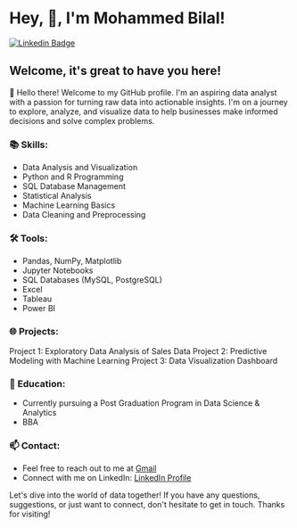 # Hey, 👋, I'm Mohammed Bilal!

[![Linkedin Badge](https://img.shields.io/badge/-LinkedIn-0e76a8?style=flat-square&logo=Linkedin&logoColor=white)](https://www.linkedin.com/in/mohammed-bilal-4677b8169/)

## Welcome, it's great to have you here! 

👋 Hello there! Welcome to my GitHub profile. I'm an aspiring data analyst with a passion for turning raw data into actionable insights. I'm on a journey to explore, analyze, and visualize data to help businesses make informed decisions and solve complex problems.

### 📚 Skills:

- Data Analysis and Visualization
- Python and R Programming
- SQL Database Management
- Statistical Analysis
- Machine Learning Basics
- Data Cleaning and Preprocessing
  
### 🛠️ Tools:
- Pandas, NumPy, Matplotlib
- Jupyter Notebooks
- SQL Databases (MySQL, PostgreSQL)
- Excel
- Tableau
- Power BI
  
### 🌐 Projects:

Project 1: Exploratory Data Analysis of Sales Data
Project 2: Predictive Modeling with Machine Learning
Project 3: Data Visualization Dashboard

### 📖 Education:

- Currently pursuing a Post Graduation Program in Data Science & Analytics
- BBA

### 📫 Contact:

- Feel free to reach out to me at [Gmail](bilalsonu567@gmail.com)
- Connect with me on LinkedIn: [LinkedIn Profile](https://www.linkedin.com/in/mohammed-bilal-4677b8169/)

Let's dive into the world of data together! If you have any questions, suggestions, or just want to connect, don't hesitate to get in touch. Thanks for visiting!
